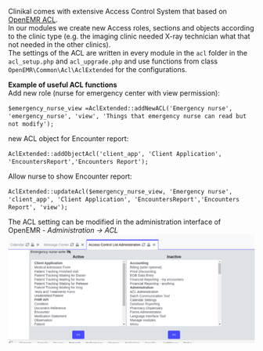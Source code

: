 Clinikal comes with extensive Access Control System that based on [OpenEMR ACL](https://www.open-emr.org/wiki/index.php/Access_Controls_Listing).  
In our modules we create new Access roles, sections and objects according to the clinic type (e.g. the imaging clinic needed X-ray technician what that not needed in the other clinics).  
The settings of the ACL are written in every module in the `acl` folder in the `acl_setup.php` and `acl_upgrade.php` and use functions from class `OpenEMR\Common\Acl\AclExtended` for the configurations.

**Example of useful ACL functions**  
Add new role (nurse for emergency center with view permission):  
```injectablephp
$emergency_nurse_view =AclExtended::addNewACL('Emergency nurse', 'emergency_nurse', 'view', 'Things that emergency nurse can read but not modify');
```
new ACL object for Encounter report:  
```injectablephp
AclExtended::addObjectAcl('client_app', 'Client Application', 'EncountersReport','Encounters Report');
```

Allow nurse to show Encounter report:  
```injectablephp
AclExtended::updateAcl($emergency_nurse_view, 'Emergency nurse', 'client_app', 'Client Application', 'EncountersReport','Encounters Report', 'view');
```

The ACL setting can be modified in the administration interface of OpenEMR - _Administration -> ACL_
![Screenshot](acl_screen.png)